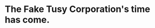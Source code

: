 <!DOCTYPE html>
<html>
  <head lang="hu">
    <title>TheFakeTusyCorp</title>
    <meta charset="utf-8" />
  </head>
  <body>
    <h1>The Fake Tusy Corporation's time has come.</h1>
  </body>
</html>
